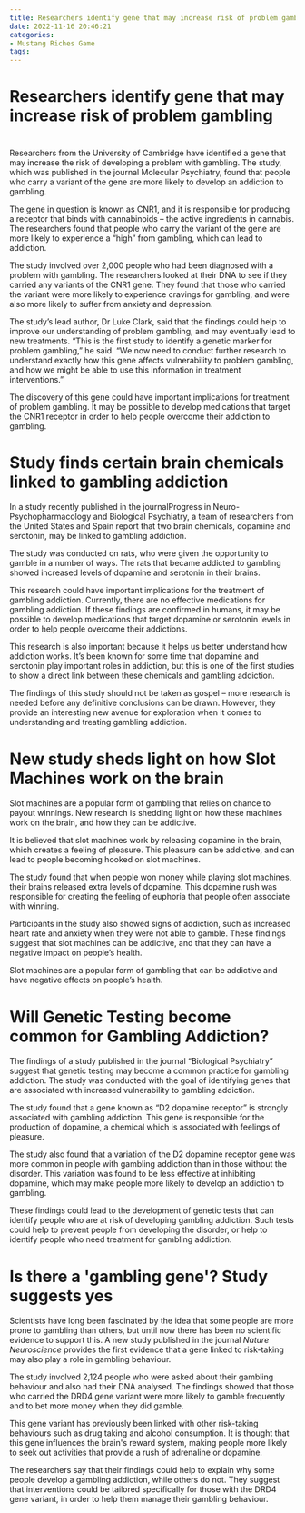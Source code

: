 ```yaml
---
title: Researchers identify gene that may increase risk of problem gambling
date: 2022-11-16 20:46:21
categories:
- Mustang Riches Game
tags:
---
```



#  Researchers identify gene that may increase risk of problem gambling

#

Researchers from the University of Cambridge have identified a gene that may increase the risk of developing a problem with gambling. The study, which was published in the journal Molecular Psychiatry, found that people who carry a variant of the gene are more likely to develop an addiction to gambling.

The gene in question is known as CNR1, and it is responsible for producing a receptor that binds with cannabinoids – the active ingredients in cannabis. The researchers found that people who carry the variant of the gene are more likely to experience a “high” from gambling, which can lead to addiction.

The study involved over 2,000 people who had been diagnosed with a problem with gambling. The researchers looked at their DNA to see if they carried any variants of the CNR1 gene. They found that those who carried the variant were more likely to experience cravings for gambling, and were also more likely to suffer from anxiety and depression.

The study’s lead author, Dr Luke Clark, said that the findings could help to improve our understanding of problem gambling, and may eventually lead to new treatments. “This is the first study to identify a genetic marker for problem gambling,” he said. “We now need to conduct further research to understand exactly how this gene affects vulnerability to problem gambling, and how we might be able to use this information in treatment interventions.”

The discovery of this gene could have important implications for treatment of problem gambling. It may be possible to develop medications that target the CNR1 receptor in order to help people overcome their addiction to gambling.

#  Study finds certain brain chemicals linked to gambling addiction

In a study recently published in the journalProgress in Neuro-Psychopharmacology and Biological Psychiatry, a team of researchers from the United States and Spain report that two brain chemicals, dopamine and serotonin, may be linked to gambling addiction.

The study was conducted on rats, who were given the opportunity to gamble in a number of ways. The rats that became addicted to gambling showed increased levels of dopamine and serotonin in their brains.

This research could have important implications for the treatment of gambling addiction. Currently, there are no effective medications for gambling addiction. If these findings are confirmed in humans, it may be possible to develop medications that target dopamine or serotonin levels in order to help people overcome their addictions.

This research is also important because it helps us better understand how addiction works. It’s been known for some time that dopamine and serotonin play important roles in addiction, but this is one of the first studies to show a direct link between these chemicals and gambling addiction.

The findings of this study should not be taken as gospel – more research is needed before any definitive conclusions can be drawn. However, they provide an interesting new avenue for exploration when it comes to understanding and treating gambling addiction.

#  New study sheds light on how Slot Machines work on the brain

Slot machines are a popular form of gambling that relies on chance to payout winnings. New research is shedding light on how these machines work on the brain, and how they can be addictive.

It is believed that slot machines work by releasing dopamine in the brain, which creates a feeling of pleasure. This pleasure can be addictive, and can lead to people becoming hooked on slot machines.

The study found that when people won money while playing slot machines, their brains released extra levels of dopamine. This dopamine rush was responsible for creating the feeling of euphoria that people often associate with winning.

Participants in the study also showed signs of addiction, such as increased heart rate and anxiety when they were not able to gamble. These findings suggest that slot machines can be addictive, and that they can have a negative impact on people’s health.

Slot machines are a popular form of gambling that can be addictive and have negative effects on people’s health.

#  Will Genetic Testing become common for Gambling Addiction?

The findings of a study published in the journal “Biological Psychiatry” suggest that genetic testing may become a common practice for gambling addiction. The study was conducted with the goal of identifying genes that are associated with increased vulnerability to gambling addiction.

The study found that a gene known as “D2 dopamine receptor” is strongly associated with gambling addiction. This gene is responsible for the production of dopamine, a chemical which is associated with feelings of pleasure.

The study also found that a variation of the D2 dopamine receptor gene was more common in people with gambling addiction than in those without the disorder. This variation was found to be less effective at inhibiting dopamine, which may make people more likely to develop an addiction to gambling.

These findings could lead to the development of genetic tests that can identify people who are at risk of developing gambling addiction. Such tests could help to prevent people from developing the disorder, or help to identify people who need treatment for gambling addiction.

#  Is there a 'gambling gene'? Study suggests yes

Scientists have long been fascinated by the idea that some people are more prone to gambling than others, but until now there has been no scientific evidence to support this. A new study published in the journal <em>Nature Neuroscience</em> provides the first evidence that a gene linked to risk-taking may also play a role in gambling behaviour.

The study involved 2,124 people who were asked about their gambling behaviour and also had their DNA analysed. The findings showed that those who carried the DRD4 gene variant were more likely to gamble frequently and to bet more money when they did gamble.

This gene variant has previously been linked with other risk-taking behaviours such as drug taking and alcohol consumption. It is thought that this gene influences the brain's reward system, making people more likely to seek out activities that provide a rush of adrenaline or dopamine.

The researchers say that their findings could help to explain why some people develop a gambling addiction, while others do not. They suggest that interventions could be tailored specifically for those with the DRD4 gene variant, in order to help them manage their gambling behaviour.